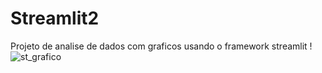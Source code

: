 # Streamlit2
 Projeto de analise de dados com graficos usando o framework streamlit
!![st_grafico](https://user-images.githubusercontent.com/73205402/231519651-fd397cac-4335-48fb-90c7-62f1a99aa13a.png)
